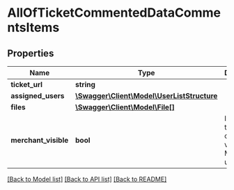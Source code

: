 # AllOfTicketCommentedDataCommentsItems

## Properties
Name | Type | Description | Notes
------------ | ------------- | ------------- | -------------
**ticket_url** | **string** |  | [optional] 
**assigned_users** | [**\Swagger\Client\Model\UserListStructure**](UserListStructure.md) |  | [optional] 
**files** | [**\Swagger\Client\Model\File[]**](File.md) |  | [optional] 
**merchant_visible** | **bool** | Indicates if the comment is visible for Merchant users | [optional] 

[[Back to Model list]](../../README.md#documentation-for-models) [[Back to API list]](../../README.md#documentation-for-api-endpoints) [[Back to README]](../../README.md)

